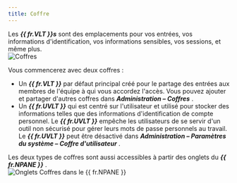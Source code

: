 ```yaml
---
title: Coffre
---
```

Les ***{{ fr.VLT }}s*** sont des emplacements pour vos entrées, vos informations d'identification, vos informations sensibles, vos sessions, et même plus.  
![Coffres](https://webdevolutions.azureedge.net/docs/fr/rdm/mac/RDMMac0006.png) 

Vous commencerez avec deux coffres :  

* Un ***{{ fr.VLT }}*** par défaut principal créé pour le partage des entrées aux membres de l'équipe à qui vous accordez l'accès. Vous pouvez ajouter et partager d'autres coffres dans ***Administration – Coffres*** . 
* Un ***{{ fr.UVLT }}*** qui est centré sur l'utilisateur et utilisé pour stocker des informations telles que des informations d'identification de compte personnel. Le ***{{ fr.UVLT }}*** empêche les utilisateurs de se servir d'un outil non sécurisé pour gérer leurs mots de passe personnels au travail. Le ***{{ fr.UVLT }}*** peut être désactivé dans ***Administration – Paramètres du système – Coffre d'utilisateur*** . 

Les deux types de coffres sont aussi accessibles à partir des onglets du ***{{ fr.NPANE }}*** .  
![Onglets Coffres dans le {{ fr.NPANE }}](https://webdevolutions.azureedge.net/docs/fr/rdm/mac/RDMMac0007.png) 

